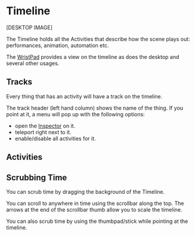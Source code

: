 # Timeline

\[DESKTOP IMAGE]

The Timeline holds all the Activities that describe how the scene plays out: performances, animation, automation etc.

The [WristPad](wristpad.md) provides a view on the timeline as does the desktop and several other usages.

## Tracks

Every thing that has an activity will have a track on the timeline.

The track header (left hand column) shows the name of the thing. If you point at it, a menu will pop up with the following options:

* open the [Inspector](inspector.md) on it.
* teleport right next to it.
* enable/disable all activities for it.

## Activities

## Scrubbing Time

You can scrub time by dragging the background of the Timeline.

You can scroll to anywhere in time using the scrollbar along the top. The arrows at the end of the scrollbar thumb allow you to scale the timeline.

You can also scrub time by using the thumbpad/stick while pointing at the timeline.



## &#x20;
